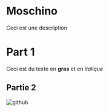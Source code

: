 # Moschino
Ceci est une description

# Part 1
Ceci est du texte en **gras**  et en *italique*

## Partie 2

![github](https://user-images.githubusercontent.com/117368731/199756656-d3b5b2c4-fa99-405b-9d68-6158e2dbc351.jpg)

